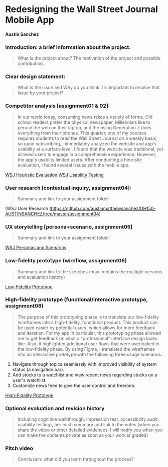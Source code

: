 
# Redesigning the Wall Street Journal Mobile App
#### Austin Sanchez


### Introduction: a brief information about the project. 
>What is the project about? The motivation of the project and possible contribution.


### Clear design statement: 
>What is the issue and Why do you think it is important to resolve that issue by your project? 


### Competitor analysis [assignment01 & 02]:
>In our world today, consuming news takes a variety of forms. Old school readers prefer the physical newspaper, Millennials like to peruse the web on their laptop, and the rising Generation Z does everything from their phones. This quarter, one of my courses requires students to read the Wall Street Journal on a weekly basis, so upon subscribing, I immediately analyzed the website and app's usability at a surface level. I found that the website was traditional, yet allowed users to engage in a comprehensive experience. However, the app's usabilty limited users. After conducting a heuristic evaluation, I found several issues with the mobile app.

[WSJ Heuristic Evaluation](https://github.com/austinmatthewsanchez/DH150-AUSTINSANCHEZ)
[WSJ Usability Testing](https://github.com/austinmatthewsanchez/DH150-AUSTINSANCHEZ/tree/master/assignment02)

### User research [contextual inquiry, assignment04]:
>Summary and link to your assignment folder

[WSJ User Research (https://github.com/austinmatthewsanchez/DH150-AUSTINSANCHEZ/tree/master/assignment04)

### UX storytelling [persona+scenario, assignment05]
>Summary and link to your assignment folder

[WSJ Personas and Scenarios](https://github.com/austinmatthewsanchez/DH150-AUSTINSANCHEZ/tree/master/assignment05)




### Low-fidelity prototype (wireflow, assignment06)
>Summary and link to the sketches (may contains the multiple versions and evaluation history)

[Low-Fidelity Prototype](https://github.com/austinmatthewsanchez/DH150-AUSTINSANCHEZ/tree/master/assignment06)

### High-fidelity prototype (functional/interactive prototype, assignment08)
>The purpose of this prototyping phase is to translate our low-fidelity wireframes into a high-fidelity, functional product. This product can be used easier by potential users, which allows for more feedback and iteration. For my app in particular, this prototyping phase allowed me to get feedback on what a "professional" interface design looks like. Also, it highlighted additional user flows that were overlooked in the low-fidelity phase. By using Figma, I translated the wireframes into an interactive prototype with the following three usage scenarios.

1. Navigate through topics seamlessly with improved visibility of system status (a navigation bar).
2. Add stocks to a watchlist and view recent news regarding stocks on a user's watchlist.
3. Customize news feed to give the user control and freedom.

[High-Fidelity Prototype](https://github.com/austinmatthewsanchez/DH150-AUSTINSANCHEZ/tree/master/assignment07)


### Optional evaluation and revision history 
>Including cognitive walkthrough; impression test, accessibility audit, usability testing), per each summary and link to the notes (when you share the video or other detailed evidences, I will notify you when you can make the contents private as soon as your work is graded)

### Pitch video 
>Conclusion: what did you learn throughout the process?
